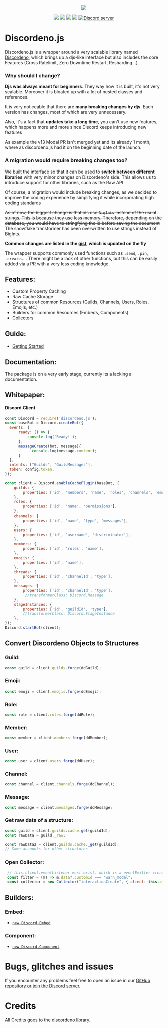 <p align="center"><a href="https://nodei.co/npm/discordeno.js/"><img src="https://nodei.co/npm/discordeno.js.png"></a></p>
<p align="center"><img src="https://img.shields.io/npm/v/discordeno.js"> <img src="https://img.shields.io/npm/dm/discordeno.js?label=downloads"> <img src="https://img.shields.io/npm/l/discordeno.js"> <img src="https://img.shields.io/github/repo-size/meister03/discordeno.js">  <a href="https://discord.gg/YTdNBHh"><img src="https://discordapp.com/api/guilds/697129454761410600/widget.png" alt="Discord server"/></a></p>

# Discordeno.js

Discordeno.js is a wrapper around a very scalable library named [Discordeno](https://github.com/discordeno/discordeno), which brings up a djs-like interface but also includes the core Features (Cross Ratelimit, Zero Downtime Restart, Resharding...).

### __Why should I change?__
**Djs was always meant for beginners**. They way how it is built, it's not very scalable. Moreover it is bloated up with a lot of nested classes and references.

It is very noticeable that there are **many breaking changes by djs**. Each version has changes, most of which are very unnecessary.

Also, it's a fact that **updates take a long time**, you can't use new features, which happens more and more since Discord keeps introducing new features

As example the v13 Modal PR isn't merged yet and its already 1 month, where as discordeno.js had it on the beginning date of the launch.

### __A migration would require breaking changes too?__
We built the interface so that it can be used to **switch between different libraries** with very minor changes on Discordeno's side. This allows us to introduce support for other libraries, such as the Raw API

Of course, a migration would include breaking changes, as we decided to improve the coding experience by simplifying it while incorporating high coding standards

~~As of now, the biggest change is that ids use `BigInts` instead of the usual strings. This is because they use less memory. Therefore, depending on the database, you would have to stringfying the id before saving the document~~ The snowflake transformer has been overwritten to use strings instead of BigInts.

**Common changes are listed in the [gist](https://gist.github.com/meister03/2f8697512e039f1081b16d245bbcc6df), which is updated on the fly**

The wrapper supports commonly used functions such as `.send`, `.pin`, `.create`... . There might be a lack of other functions, but this can be easily added via a PR with a very less coding knowledge.

## Features:
* Custom Property Caching
* Raw Cache Storage
* Structures of common Resources (Guilds, Channels, Users, Roles, Emojis, etc.)
* Builders for common Resources (Embeds, Components)
* Collectors

## Guide:
* [Getting Started](https://discordeno.mod.land/docs/nodejs/getting-started)

## Documentation:
The package is on a very early stage, currently its a lacking a documentation.

## Whitepaper:
#### Discord.Client
```js
const Discord = require('discordeno.js');
const baseBot = Discord.createBot({
  events: {
      ready: () => {
          console.log('Ready!');
      },
      messageCreate(bot, message){
            console.log(message.content);
      }
  },
  intents: ["Guilds", "GuildMessages"],
  token: config.token,
});

const client = Discord.enableCachePlugin(baseBot, {
    guilds: {
        properties: ['id', 'members', 'name', 'roles', 'channels', 'emojis'],
    },
    roles: {
        properties: ['id', 'name', 'permissions'],
    },
    channels: {
        properties: ['id', 'name', 'type', 'messages'],
    },
    users: {
        properties: ['id', 'username', 'discriminator'],
    },
    members: {
        properties: ['id', 'roles', 'name'],
    },
    emojis: {
        properties: ['id', 'name'],
    },
    threads: {
        properties: ['id', 'channelId', 'type'],
    },
    messages: {
        properties: ['id', 'channelId', 'type'],
        .//transformerClass: Discord.Message
    },
    stageInstances: {
        properties: ['id', 'guildId', 'type'],
        //transformerClass: Discord.StageInstance
    },
});
Discord.startBot(client);
```
## Convert Discordeno Objects to Structures
### Guild:
```js
const guild = client.guilds.forge(ddGuild);
```
### Emoji:
```js
const emoji = client.emojis.forge(ddEmoji);
```
### Role:
```js
const role = client.roles.forge(ddRole);
```
### Member:
```js
const member = client.members.forge(ddMember);
```
### User:
```js
const user = client.users.forge(ddUser);
```
### Channel:
```js
const channel = client.channels.forge(ddChannel);
```
### Message:
```js
const message = client.messages.forge(ddMessage;
```

### Get raw data of a structure:
```js
const guild = client.guilds.cache.get(guildId);
const rawData = guild._raw;

const rawData2 = client.guilds.cache._get(guildId);
// Same accounts for other structures
```

### Open Collector:
```js
 // this.client.eventListener must exist, which is a eventEmitter created manually and fires when a event has been fired
 const filter = (m) => m.data?.customId === "warn_modal";
 const collector = new Collector("interactionCreate", { client: this.client, timeout: 60000, filter });
```

## Builders:
### Embed:
* [`new Discord.Embed`](https://discordeno.mod.land/docs/nodejs/Structures/embeds)
### Component:
* [`new Discord.Component`](https://discordeno.mod.land/docs/nodejs/Structures/components)

# Bugs, glitches and issues

If you encounter any problems feel free to open an issue in our <a href="https://github.com/meister03/discordeno.js/issues">GitHub repository or join the Discord server.</a>

# Credits

All Credits goes to the [discordeno library](https://discordeno.mod.land/).